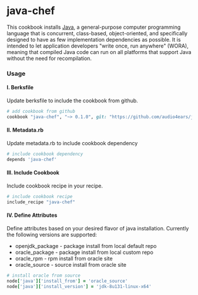 # java-chef

This cookbook installs [Java](https://www.oracle.com/java/index.html), a general-purpose computer programming language that is concurrent, class-based, object-oriented, and specifically designed to have as few implementation dependencies as possible. It is intended to let application developers "write once, run anywhere" (WORA), meaning that compiled Java code can run on all platforms that support Java without the need for recompilation.

### Usage

#### I. Berksfile

Update berksfile to include the cookbook from github.

```ruby
# add cookbook from github
cookbook "java-chef", "~> 0.1.0", git: "https://github.com/audio4ears/java-chef.git"
```

#### II. Metadata.rb

Update metadata.rb to include cookbook dependency

```ruby
# include cookbook dependency
depends 'java-chef'
```

#### III. Include Cookbook

Include cookbook recipe in your recipe.

```ruby
# include cookbook recipe
include_recipe "java-chef"
```

#### IV. Define Attributes

Define attributes based on your desired flavor of java installation. Currently the following versions are supported:

- openjdk_package - package install from local default repo
- oracle_package - package install from local custom repo
- oracle_rpm - rpm install from oracle site
- oracle_source - source install from oracle site

```ruby
# install oracle from source
node['java']['install_from'] = 'oracle_source'
node['java']['install_version'] = 'jdk-8u131-linux-x64'
```
